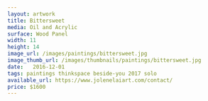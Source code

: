 ```yaml
---
layout: artwork
title: Bittersweet
media: Oil and Acrylic
surface: Wood Panel
width: 11
height: 14
image_url: /images/paintings/bittersweet.jpg
image_thumb_url: /images/thumbnails/paintings/bittersweet.jpg
date:   2016-12-01
tags: paintings thinkspace beside-you 2017 solo
available_url: https://www.jolenelaiart.com/contact/
price: $1600
---
```

